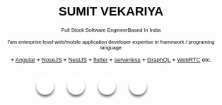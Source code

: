 <!DOCTYPE html>
<html lang="en">
<head>
    <meta charset="UTF-8">
    <meta name="viewport" content="width=device-width, initial-scale=1.0">
    <title>Practics Work </title>
    <link rel="stylesheet" href="https://cdnjs.cloudflare.com/ajax/libs/font-awesome/4.7.0/css/font-awesome.min.css">
    <style>
    body{
      background: color #d8d8d8;
      color: black;
      font-family: Arial, Helvetica, sans-serif;
      margin:none;
      padding: 50% 0;
      text-align: center;
}

h1{
font-weight: bold;
}

p {
font-weight: small;
word-spacing: 5px;
}
div{
font-size: small;
}
.container a{
font-size: small;
}

.text_1 {
animation: text1;
}

.text_2 {
animation: text2;
}

.text_1, .text_2 {
overflow: hidden;
white-space: nowrap;
display: inline-block;
position: relative;
animation-duration: 8s;
animation-timing-function: steps(10, end);
animation-iteration-count: infinite;
}

.text_1::after, .text_2::after {
content: "|";
position: absolute;
right: 0;
animation: caret infinite;
animation-duration: 1s;
animation-timing-function: steps(1, end);
}

@keyframes text2 {
0%, 50%, 100% {
width: 0;
}

60%, 90% {
width: 8em;
}
}

@keyframes text1 {
0%, 50%, 100% {
width: 0;
}
10%, 40% {
width: 15em;
}
}

@keyframes caret {
0%, 100% {
opacity: 0;
}
50% {
opacity: 1;
}
}
.social-menu ul{
right: 40%;;
position: absolute;
padding:0;
margin: 0px;
display: flex;
}
.social-menu ul li{
list-style: none;
margin: 0 15px;

}
.social-menu ul li .fa {
font-size: 25px;
line-height: 43px;
transition: .6s;
color: #000;
}
.social-menu ul li a{
position:relative ;
display:block;
width:40px ;
height: 40px;
border-radius:50% ;
background-color:#fff ;
text-align: center;
transition: .6s;
box-shadow: 0 5px 4px rgba(0,0,0,.5);
}
.social-menu ul li a:hover{
transform: translate(0 ,-10px);
}
.social-menu ul li:nth-child(1) a:hover{
background-color: #3b5999;
}
.social-menu ul li:nth-child(2) a:hover{
background-color: #55acee;
}
.social-menu ul li:nth-child(3) a:hover{
background-color: #e4405f;
}
.social-menu ul li:nth-child(4) a:hover{
background-color: #0077b5;
}

</style>
</head>
<body>
    <h1>SUMIT VEKARIYA</h1>
    <small><p><span class="text_1">Full Stock Software Engineer</span><span class="text_2">Based In India</span></p></small>
    <p><small> I'am enterprise level web/mobile application developer expertise in framework / programing language </small></p>
     <div class="container"> +
      <a href="https://angular.io/start/start-routing" target="_blank" rel="noopener-norffer"> Angular</a> + 
      <a href="https://nodejs.org/api/url.html" target="_blank" rel="noopener-norffer">NoseJS</a> +
      <a href="https://docs.nestjs.com/controllers" target="_blank" rel="noopener-norffer">NestJS</a> +
      <a href=" https://docs.flutter.dev/ui/navigation/url-strategies" target="_blank" rel="noopener-norffer">flutter</a> +
      <a href="https://serverless.com/blog/aws-lambda-function-urls-with-serverless-framework" target="_blank" rel="noopener-norffer">serverless</a> + 
      <a href="https://graphql.org/learn/serving-over-http/" target="_blank" rel="noopener-norffer">GraphQL</a> +
      <a href="https://webrtc.org/" target="_blank" rel="noopener-norffer">WebRTC</a> etc.
     </div>
     <br>
     <br>
    <div class="social-menu">
        <ul>
         <li><a href="#"><i class="fa fa-facebook"></i></a></li>
         <li><a href="#"><i class="fa fa-twitter"></i></a></li>
         <li><a href="#"><i class="fa fa-instagram"></i></a></li>
         <li><a href="#"><i class="fa fa-linkedin"></i></a></li>
        </ul>
      </div>
</body>
</html>